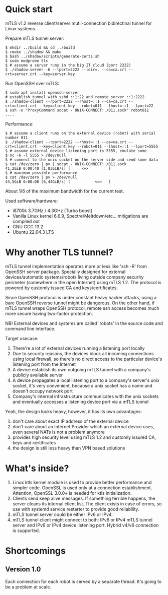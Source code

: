 # Quick start
mTLS v1.2 reverse client/server mutli-connection bidirectinal tunnel for Linux systems.

Prepare mTLS tunnel server:
```shell
$ mkdir ../build && cd ../build
$ cmake ../shadow && make
$ bash ../shadow/scripts/generate-certs.sh
$ sudo modprobe tls
$ # assume a server runs in the big IT cloud (port 2222)
$ ./shadow-server -6 --lport=2222 --ldir=. --ca=ca.crt --crt=server.crt --key=server.key
```

Run OpenSSH over mTLS:
```shell
$ sudo apt install openssh-server
# establish tunnel with sshd ::1:22 and remote server ::1:2222
$ ./shadow-client --rport=2222 --rhost=::1 --ca=ca.crt --crt=client.crt --key=client.key --robot=011 --lhost=::1 --lport=22
$ ssh -o "ProxyCommand socat - UNIX-CONNECT:./011.sock" robot011
....
```

Performance:
```shell
$ # assume a client runs on the external device (robot) with serial number 011
$ ./shadow-client --rport=2222 --rhost=::1 --ca=ca.crt --crt=client.crt --key=client.key --robot=011 --lhost=::1 --lport=5555
$ # assume external device listening port is 5555, emulate some
$ nc -6 -l 5555 > /dev/null
$ # connect to the unix socket on the server side and send some data
$ cat /dev/zero | pv | socat - UNIX-CONNECT:./011.sock
41,2GiB 0:00:40 [1,03GiB/s] [     <=>         ]
$ # maximum possible performance
$ cat /dev/zero | pv > /dev/null
44,5GiB 0:00:08 [6,44GiB/s] [           <=>   ]
```

About 1/6 of the maximum bandwidth for the current test.

Used software/hardware:
* i8700k 3.7GHz / 4.3GHz (Turbo boost)
* Vanilla Linux kernel 6.6.9, Spectre/Meltdown/etc... mitigations are compiled out
* GNU GCC 13.2
* Ubuntu 22.04.3 LTS


# Why another TLS tunnel?
mTLS tunnel implementation operates more or less like 'ssh -R' from OpenSSH server package. Specially designed for external devices/automatic systems/robots living outside company security perimeter (somewhere in the open Internet) using mTLS 1.2. The protocol is powered by customly issued CA and keys/certificates.

Since OpenSSH protocol is under constant heavy hacker attacks, using a bare OpenSSH reverse tunnel might be dangerous. On the other hand, if mTLS tunnel wraps OpenSSH protocol, remote ssh access becomes much more secure having two-factor protection.

NB! External devices and systems are called 'robots' in the source code and command line interface.

Target usecase:
1. There're a lot of external devices running a listening port locally
2. Due to security reasons, the devices block all incoming connections using local firewall, so there's no direct access to the particular device's listening port from the Internet
3. A device establish its own outgoing mTLS tunnel with a company's publicly available server
4. A device propagates a local listening port to a company's server's unix socket, it's very convenient, because a unix socket has a name and doesn't occupy network port
5. Company's internal infrastructure communicates with the unix sockets and eventually accesses a listening device port via a mTLS tunnel


Yeah, the design looks heavy, however, it has its own advantages:
1. don't care about exact IP address of the external device
2. don't care about an Internet Provider which an external device uses, even several NATs is not a problem anymore
3. provides high security level using mTLS 1.2 and customly issured CA,  keys and certificates
4. the design is still less heavy than VPN based solutions


# What's inside?

1. Linux ktls kernel module is used to provide better performance and simpler code. OpenSSL is used only at a connection establishment. Attention, OpenSSL 3.0.0+ is needed for ktls initialization.
2. Clients send keep alive messages. If something terrible happens, the server cleans its internal client list. The client exists in case of errors, so use with systemd service restarter to provide good reliability.
3. mTLS tunnel server could be either IPv6 or IPv4.
4. mTLS tunnel client might connect to both: IPv6 or IPv4 mTLS tunnel server and IPv6 or IPv4 device listening port. Hybrid v4/v6 connection is supported.


# Shortcomings

## Version 1.0

Each connection for each robot is served by a separate thread. It's going to be a problem at scale.
